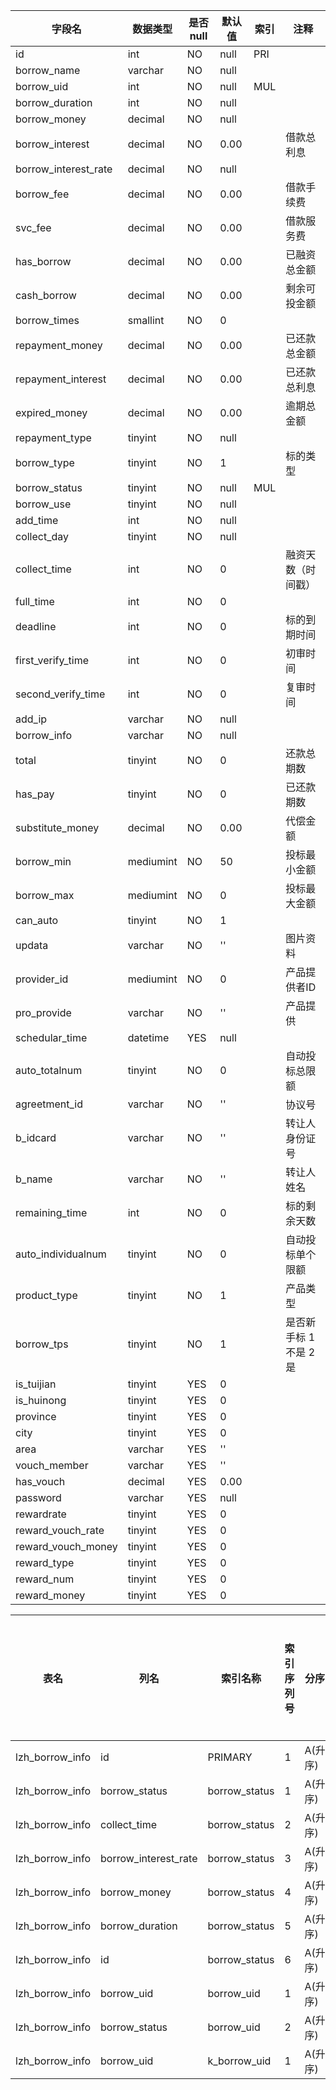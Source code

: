 |字段名|数据类型|是否null|默认值|索引|注释|
|------|--------|--------|------|----|----|
|id|int|NO|null|PRI||
|borrow_name|varchar|NO|null|||
|borrow_uid|int|NO|null|MUL||
|borrow_duration|int|NO|null|||
|borrow_money|decimal|NO|null|||
|borrow_interest|decimal|NO|0.00||借款总利息|
|borrow_interest_rate|decimal|NO|null|||
|borrow_fee|decimal|NO|0.00||借款手续费|
|svc_fee|decimal|NO|0.00||借款服务费|
|has_borrow|decimal|NO|0.00||已融资总金额|
|cash_borrow|decimal|NO|0.00||剩余可投金额|
|borrow_times|smallint|NO|0|||
|repayment_money|decimal|NO|0.00||已还款总金额|
|repayment_interest|decimal|NO|0.00||已还款总利息|
|expired_money|decimal|NO|0.00||逾期总金额|
|repayment_type|tinyint|NO|null|||
|borrow_type|tinyint|NO|1||标的类型 |
|borrow_status|tinyint|NO|null|MUL||
|borrow_use|tinyint|NO|null|||
|add_time|int|NO|null|||
|collect_day|tinyint|NO|null|||
|collect_time|int|NO|0||融资天数（时间戳）|
|full_time|int|NO|0|||
|deadline|int|NO|0||标的到期时间|
|first_verify_time|int|NO|0||初审时间|
|second_verify_time|int|NO|0||复审时间|
|add_ip|varchar|NO|null|||
|borrow_info|varchar|NO|null|||
|total|tinyint|NO|0||还款总期数|
|has_pay|tinyint|NO|0||已还款期数|
|substitute_money|decimal|NO|0.00||代偿金额|
|borrow_min|mediumint|NO|50||投标最小金额|
|borrow_max|mediumint|NO|0||投标最大金额|
|can_auto|tinyint|NO|1|||
|updata|varchar|NO|''||图片资料|
|provider_id|mediumint|NO|0||产品提供者ID|
|pro_provide|varchar|NO|''||产品提供|
|schedular_time|datetime|YES|null|||
|auto_totalnum|tinyint|NO|0||自动投标总限额|
|agreetment_id|varchar|NO|''||协议号|
|b_idcard|varchar|NO|''||转让人身份证号|
|b_name|varchar|NO|''||转让人姓名|
|remaining_time|int|NO|0||标的剩余天数|
|auto_individualnum|tinyint|NO|0||自动投标单个限额|
|product_type|tinyint|NO|1||产品类型|
|borrow_tps|tinyint|NO|1||是否新手标 1不是 2是|
|is_tuijian|tinyint|YES|0|||
|is_huinong|tinyint|YES|0|||
|province|tinyint|YES|0|||
|city|tinyint|YES|0|||
|area|varchar|YES|''|||
|vouch_member|varchar|YES|''|||
|has_vouch|decimal|YES|0.00|||
|password|varchar|YES|null|||
|rewardrate|tinyint|YES|0|||
|reward_vouch_rate|tinyint|YES|0|||
|reward_vouch_money|tinyint|YES|0|||
|reward_type|tinyint|YES|0|||
|reward_num|tinyint|YES|0|||
|reward_money|tinyint|YES|0|||



|表名|列名|索引名称|索引序列号|分序|索引长度|压缩方式|是否null|是否重复|唯一值数目估计值|索引方法|列中描述索引信息|索引注释|
|----|----|--------|----------|----|--------|--------|--------|--------|----------------|--------|----------------|--------|
|lzh_borrow_info|id|PRIMARY|1|A(升序)|null|null||NO|2733|BTREE|||
|lzh_borrow_info|borrow_status|borrow_status|1|A(升序)|null|null||YES|10|BTREE|||
|lzh_borrow_info|collect_time|borrow_status|2|A(升序)|null|null||YES|2733|BTREE|||
|lzh_borrow_info|borrow_interest_rate|borrow_status|3|A(升序)|null|null||YES|2733|BTREE|||
|lzh_borrow_info|borrow_money|borrow_status|4|A(升序)|null|null||YES|2733|BTREE|||
|lzh_borrow_info|borrow_duration|borrow_status|5|A(升序)|null|null||YES|2733|BTREE|||
|lzh_borrow_info|id|borrow_status|6|A(升序)|null|null||YES|2733|BTREE|||
|lzh_borrow_info|borrow_uid|borrow_uid|1|A(升序)|null|null||YES|2733|BTREE|||
|lzh_borrow_info|borrow_status|borrow_uid|2|A(升序)|null|null||YES|2733|BTREE|||
|lzh_borrow_info|borrow_uid|k_borrow_uid|1|A(升序)|null|null||YES|2733|BTREE|||
